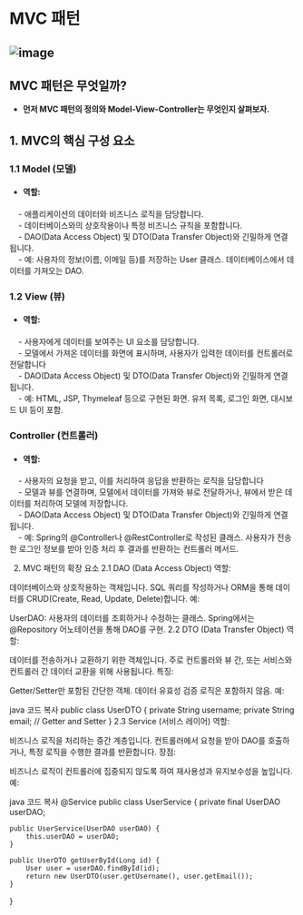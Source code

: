 # MVC 패턴 
![image](https://github.com/user-attachments/assets/f5889b1a-7e33-4ab7-8b14-0f7d5d72d2c0)
---

## MVC 패턴은 무엇일까?
 - **먼저 MVC 패턴의 정의와 Model-View-Controller는 무엇인지 살펴보자.**

## 1. MVC의 핵심 구성 요소

### 1.1 Model (모델)
- #### 역할:
&nbsp;&nbsp;&nbsp; - 애플리케이션의 데이터와 비즈니스 로직을 담당합니다. <br>
&nbsp;&nbsp;&nbsp; - 데이터베이스와의 상호작용이나 특정 비즈니스 규칙을 포함합니다.<br>
&nbsp;&nbsp;&nbsp; - DAO(Data Access Object) 및 DTO(Data Transfer Object)와 긴밀하게 연결됩니다.<br>
&nbsp;&nbsp;&nbsp; - 예: 사용자의 정보(이름, 이메일 등)를 저장하는 User 클래스. 데이터베이스에서 데이터를 가져오는 DAO.<br>

### 1.2 View (뷰)
- #### 역할:
&nbsp;&nbsp;&nbsp; - 사용자에게 데이터를 보여주는 UI 요소를 담당합니다. <br>
&nbsp;&nbsp;&nbsp; - 모델에서 가져온 데이터를 화면에 표시하며, 사용자가 입력한 데이터를 컨트롤러로 전달합니다<br>
&nbsp;&nbsp;&nbsp; - DAO(Data Access Object) 및 DTO(Data Transfer Object)와 긴밀하게 연결됩니다.<br>
&nbsp;&nbsp;&nbsp; - 예: HTML, JSP, Thymeleaf 등으로 구현된 화면. 유저 목록, 로그인 화면, 대시보드 UI 등이 포함.<br>

### Controller (컨트롤러)
- #### 역할:
&nbsp;&nbsp;&nbsp; - 사용자의 요청을 받고, 이를 처리하여 응답을 반환하는 로직을 담당합니다 <br>
&nbsp;&nbsp;&nbsp; - 모델과 뷰를 연결하며, 모델에서 데이터를 가져와 뷰로 전달하거나, 뷰에서 받은 데이터를 처리하여 모델에 저장합니다.<br>
&nbsp;&nbsp;&nbsp; - DAO(Data Access Object) 및 DTO(Data Transfer Object)와 긴밀하게 연결됩니다.<br>
&nbsp;&nbsp;&nbsp; - 예: Spring의 @Controller나 @RestController로 작성된 클래스. 사용자가 전송한 로그인 정보를 받아 인증 처리 후 결과를 반환하는 컨트롤러 메서드.<br>



2. MVC 패턴의 확장 요소
2.1 DAO (Data Access Object)
역할:

데이터베이스와 상호작용하는 객체입니다.
SQL 쿼리를 작성하거나 ORM을 통해 데이터를 CRUD(Create, Read, Update, Delete)합니다.
예:

UserDAO: 사용자의 데이터를 조회하거나 수정하는 클래스.
Spring에서는 @Repository 어노테이션을 통해 DAO를 구현.
2.2 DTO (Data Transfer Object)
역할:

데이터를 전송하거나 교환하기 위한 객체입니다.
주로 컨트롤러와 뷰 간, 또는 서비스와 컨트롤러 간 데이터 교환을 위해 사용됩니다.
특징:

Getter/Setter만 포함된 간단한 객체.
데이터 유효성 검증 로직은 포함하지 않음.
예:

java
코드 복사
public class UserDTO {
    private String username;
    private String email;
    // Getter and Setter
}
2.3 Service (서비스 레이어)
역할:

비즈니스 로직을 처리하는 중간 계층입니다.
컨트롤러에서 요청을 받아 DAO를 호출하거나, 특정 로직을 수행한 결과를 반환합니다.
장점:

비즈니스 로직이 컨트롤러에 집중되지 않도록 하여 재사용성과 유지보수성을 높입니다.
예:

java
코드 복사
@Service
public class UserService {
    private final UserDAO userDAO;

    public UserService(UserDAO userDAO) {
        this.userDAO = userDAO;
    }

    public UserDTO getUserById(Long id) {
        User user = userDAO.findById(id);
        return new UserDTO(user.getUsername(), user.getEmail());
    }
}
